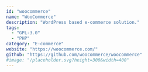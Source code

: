 ```yaml
---
id: "woocommerce"
name: "WooCommerce"
description: "WordPress based e-commerce solution."
tags:
  - "GPL-3.0"
  - "PHP"
category: "E-commerce"
website: "https://woocommerce.com/"
github: "https://github.com/woocommerce/woocommerce"
#image: "/placeholder.svg?height=300&width=400"
---
```


